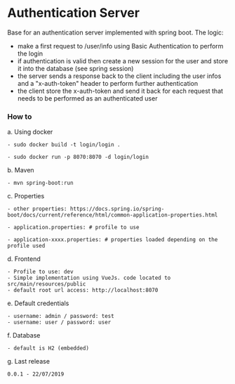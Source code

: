 # Authentication Server
Base for an authentication server implemented with spring boot. The logic:
- make a first request to /user/info using Basic Authentication to perform the login
- if authentication is valid then create a new session for the user and store it into the database (see spring session)
- the server sends a response back to the client including the user infos  and a "x-auth-token" header to perform further authentication
- the client store the x-auth-token and send it back for each request that needs to be performed as an authenticated user 
### How to

a. Using docker
    
    - sudo docker build -t login/login .
    
    - sudo docker run -p 8070:8070 -d login/login
    
b. Maven
    
    - mvn spring-boot:run

c. Properties

    - other properties: https://docs.spring.io/spring-boot/docs/current/reference/html/common-application-properties.html

    - application.properties: # profile to use
    
    - application-xxxx.properties: # properties loaded depending on the profile used
    
d. Frontend
    
    - Profile to use: dev
    - Simple implementation using VueJs. code located to src/main/resources/public
    - default root url access: http://localhost:8070
    
e. Default credentials

    - username: admin / password: test 
    - username: user / password: user 
    
f. Database

    - default is H2 (embedded)

g. Last release
    
    0.0.1 - 22/07/2019
